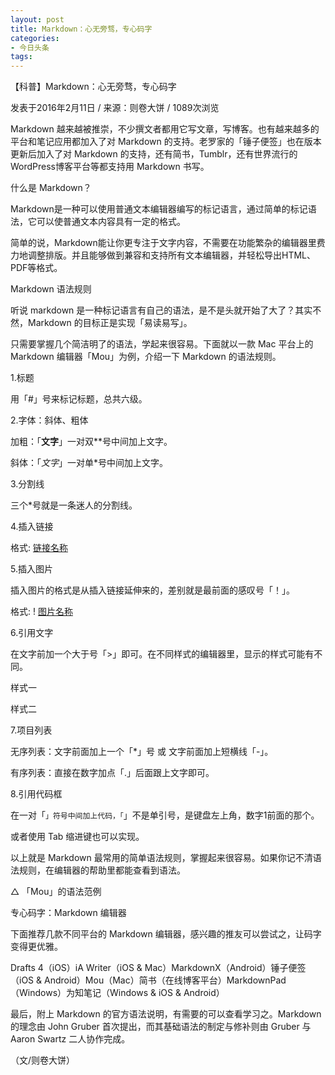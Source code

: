 ```yaml
---
layout: post
title: Markdown：心无旁骛，专心码字
categories:
- 今日头条
tags:
---
```

				

【科普】Markdown：心无旁骛，专心码字

发表于2016年2月11日 / 来源：则卷大饼 / 1089次浏览

Markdown 越来越被推崇，不少撰文者都用它写文章，写博客。也有越来越多的平台和笔记应用都加入了对 Markdown 的支持。老罗家的「锤子便签」也在版本更新后加入了对 Markdown 的支持，还有简书，Tumblr，还有世界流行的WordPress博客平台等都支持用 Markdown 书写。



什么是 Markdown？

Markdown是一种可以使用普通文本编辑器编写的标记语言，通过简单的标记语法，它可以使普通文本内容具有一定的格式。

简单的说，Markdown能让你更专注于文字内容，不需要在功能繁杂的编辑器里费力地调整排版。并且能够做到兼容和支持所有文本编辑器，并轻松导出HTML、PDF等格式。

Markdown 语法规则

听说 markdown 是一种标记语言有自己的语法，是不是头就开始了大了？其实不然，Markdown 的目标正是实现「易读易写」。

只需要掌握几个简洁明了的语法，学起来很容易。下面就以一款 Mac 平台上的 Markdown 编辑器「Mou」为例，介绍一下 Markdown 的语法规则。

1.标题

用「#」号来标记标题，总共六级。



2.字体：斜体、粗体

加粗：「**文字**」一对双**号中间加上文字。

斜体：「*文字*」一对单*号中间加上文字。



3.分割线

三个*号就是一条迷人的分割线。



4.插入链接

格式: [链接名称](链接地址)



5.插入图片

插入图片的格式是从插入链接延伸来的，差别就是最前面的感叹号「！」。

格式: ! [图片名称](图片链接地址)



6.引用文字

在文字前加一个大于号「>」即可。在不同样式的编辑器里，显示的样式可能有不同。



样式一



样式二

7.项目列表

无序列表：文字前面加上一个「*」号 或 文字前面加上短横线「-」。

有序列表：直接在数字加点「.」后面跟上文字即可。



8.引用代码框

在一对「`」符号中间加上代码，「`」不是单引号，是键盘左上角，数字1前面的那个。

或者使用 Tab 缩进键也可以实现。





以上就是 Markdown 最常用的简单语法规则，掌握起来很容易。如果你记不清语法规则，在编辑器的帮助里都能查看到语法。



△ 「Mou」的语法范例

专心码字：Markdown 编辑器

下面推荐几款不同平台的 Markdown 编辑器，感兴趣的推友可以尝试之，让码字变得更优雅。

Drafts 4（iOS）iA Writer（iOS & Mac）MarkdownX（Android）锤子便签（iOS & Android）Mou（Mac）简书（在线博客平台）MarkdownPad（Windows）为知笔记（Windows & iOS & Android）

最后，附上 Markdown 的官方语法说明，有需要的可以查看学习之。Markdown 的理念由 John Gruber 首次提出，而其基础语法的制定与修补则由 Gruber 与 Aaron Swartz 二人协作完成。

（文/则卷大饼）